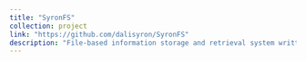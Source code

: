 ```yaml
---
title: "SyronFS"
collection: project
link: "https://github.com/dalisyron/SyronFS"
description: "File-based information storage and retrieval system written in Java as part of the database course at IUST"
---
```


